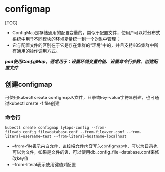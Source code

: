 # configmap

[TOC]

- ConfigMap是存储通用的配置变量的，类似于配置文件，使用户可以将分布式系统中用于不同模块的环境变量统一到一个对象中管理；
- 它与配置文件的区别在于它是存在集群的“环境”中的，并且支持K8S集群中所有通用的操作调用方式。


***pod使用ConfigMap，通常用于：设置环境变量的值、设置命令行参数、创建配置文件***


## 创建configmap
可使用kubectl create configmap从文件，目录或key-value字符串创建，也可通过kubectl create -f file创建

### 命令行
```kubectl create configmap lykops-config --from-file=db_config_file=database.conf --from-file=ver.conf --from-literal=username=test --from-literal=hostname=localhost```

- –from-file表示来自文件，直接把文件内容写入configmap中，可以为目录也可以为文件，如果是文件的话，可以使用db_config_file=database.conf来修改key值 
- –from-literal表示使用键值对配置
